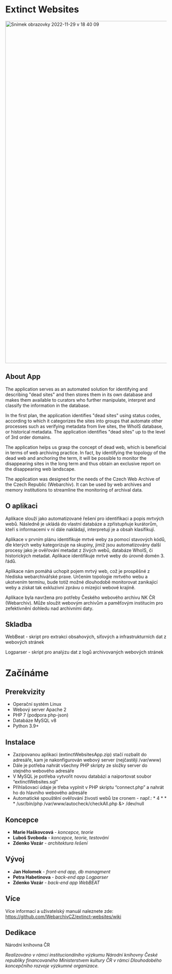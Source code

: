 # Extinct Websites

<img width="1066" alt="Snímek obrazovky 2022-11-29 v 18 40 09" src="https://user-images.githubusercontent.com/62152053/204602538-963f65a9-cccf-4627-8c86-8e15203b3b8b.png">

## About App

The application serves as an automated solution for identifying and describing "dead sites" and then stores them in its own database and makes them available to curators who further manipulate, interpret and classify the information in the database.

In the first plan, the application identifies "dead sites" using status codes, according to which it categorizes the sites into groups that automate other processes such as verifying metadata from live sites, the WhoIS database, or historical metadata. The application identifies "dead sites" up to the level of 3rd order domains.

The application helps us grasp the concept of dead web, which is beneficial in terms of web archiving practice. In fact, by identifying the topology of the dead web and anchoring the term, it will be possible to monitor the disappearing sites in the long term and thus obtain an exclusive report on the disappearing web landscape.

The application was designed for the needs of the Czech Web Archive of the Czech Republic (Webarchiv). It can be used by web archives and memory institutions to streamline the monitoring of archival data.


## O aplikaci

Aplikace slouží jako automatizované řešení pro identifikaci a popis mrtvých webů. Následně je ukládá do vlastní databáze a zpřístupňuje kurátorům, kteří s informacemi v ní dále nakládají, interpretují je a obsah klasifikují. 

Aplikace v prvním plánu identifikuje mrtvé weby za pomocí stavových kódů, dle kterých weby kategorizuje na skupiny, jimiž jsou automatizovány další procesy jako je ověřování metadat z živých webů, databáze WhoIS, či historických metadat. Aplikace identifikuje mrtvé weby do úrovně domén 3. řádů.

Aplikace nám pomáhá uchopit pojem mrtvý web, což  je prospěšné z hlediska webarchivářské praxe. Určením topologie mrtvého webu a ukotvením termínu, bude totiž možné dlouhodobě monitorovat zanikajicí weby a získat tak exkluzivní zprávu o mizející webové krajině. 

Aplikace byla navržena pro potřeby Českého webového archivu NK ČR (Webarchiv). Může sloužit webovým archivům a paměťovým institucím pro zefektivnění dohledu nad archivními daty. 


## **Skladba**
WebBeat - skript pro extrakci obsahových, síťových a infrastrukturních dat z webových stránek

Logparser - skript pro analýzu dat z logů archivovaných webových stránek


# **Začínáme**
## **Prerekvizity**
* Operační systém Linux
* Webový server Apache 2
* PHP 7 (podpora php-json)
* Databáze MySQL v8
* Python 3.9+


## **Instalace**
* Zazipovanou aplikaci (extinctWebsitesApp.zip) stačí rozbalit do adresáře, kam je nakonfigurován webový server (nejčastěji /var/www)
* Dále je potřeba nahrát všechny PHP skripty ze složky server do stejného webového adresáře
* V MySQL je potřeba vytvořit novou databázi a naiportovat soubor “extinctWebsites.sql”
* Přihlašovací údaje je třeba vyplnit v PHP skriptu “connect.php” a nahrát ho do hlavního webového adresáře
* Automatické spouštění ověřování živosti webů lze cronem - např.: *      4       *       *       *       /usr/bin/php /var/www/autocheck/checkAll.php &> /dev/null


## **Koncepce**

* **Marie Haškovcová** -  *koncepce, teorie*
* **Luboš Svoboda** -  *koncepce, teorie, testování*
* **Zdenko Vozár** -  *architektura řešení*

## **Vývoj**

* **Jan Holomek** - *front-end app, db managment*
* **Petra Habetinova** -  *back-end app Logparser*
* **Zdenko Vozár** -  *back-end app WebBEAT*

## **Více**
Více informací a uživatelský manuál naleznete zde: https://github.com/WebarchivCZ/extinct-websites/wiki

## Dedikace
Národní knihovna ČR

_Realizováno v rámci institucionálního výzkumu Národní knihovny České republiky financovaného Ministerstvem kultury ČR v rámci Dlouhodobého koncepčního rozvoje výzkumné organizace._
